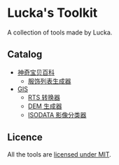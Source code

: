 # Lucka's Toolkit
A collection of tools made by Lucka.

## Catalog
* [神奇宝贝百科](/52Poké-Wiki/)
  * [服饰列表生成器](/52Poké-Wiki/ClothTableGenerator/)
* [GIS](/GIS/)
  * [RTS 转换器](/GIS/RTSConverter/)
  * [DEM 生成器](/GIS/DEMBuilder/)
  * [ISODATA 影像分类器](/GIS/ClassifyISODATA/)

## Licence
All the tools are [licensed under MIT](/LICENSE).
